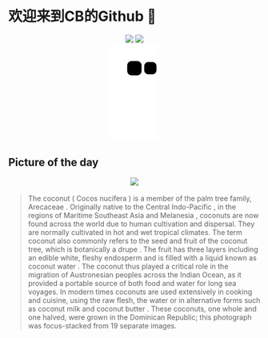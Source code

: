 
# 欢迎来到CB的Github 👋

<div align="center">
  <img height="137px" src="https://github-readme-stats.vercel.app/api?username=SuperCB&show_icons=true&theme=radical" />
  <img height="137px" src="https://github-readme-stats.vercel.app/api/top-langs/?username=SuperCB&hide_title=true&hide_border=true&layout=compact&langs_count=6&text_color=000&icon_color=fff" />
</div>


<div align="center">
    <img src="./contribution-snake/github-contribution-grid-snake.svg" />
</div>



## Picture of the day
<div align="center">
  <img width=400px src="https://upload.wikimedia.org/wikipedia/commons/thumb/f/f1/Coconuts_-_single_and_cracked_open.jpg/750px-Coconuts_-_single_and_cracked_open.jpg" />
</div>

>The  coconut  ( Cocos nucifera ) is a member of the palm tree family,  Arecaceae . Originally native to the  Central Indo-Pacific , in the regions of  Maritime Southeast Asia  and  Melanesia , coconuts are now found across the world due to human cultivation and dispersal. They are normally cultivated in hot and wet tropical climates. The term coconut also commonly refers to the seed and fruit of the coconut tree, which is botanically a  drupe . The fruit has three layers including an edible white, fleshy  endosperm  and is filled with a liquid known as  coconut water . The coconut thus played a critical role in the migration of  Austronesian peoples  across the Indian Ocean, as it provided a portable source of both food and water for long sea voyages. In modern times coconuts are used extensively in cooking and cuisine, using the raw flesh, the water or in alternative forms such as  coconut milk  and  coconut butter . These coconuts, one whole and one halved, were grown in the Dominican Republic; this photograph was  focus-stacked  from 19 separate images.



